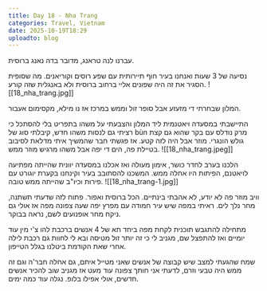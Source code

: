 ```yaml
---
title: Day 18 - Nha Trang
categories: Travel, Vietnam
date: 2025-10-19T18:29
uploadto: blog
---
```

עברנו לנה טראנג, מדובר בדה נאנג ברוסית.

נסיעה של 3 שעות ואנחנו בעיר חוף תיירותית עם שפע רוסים וקוריאנים. מה שסופית הסגיר את זה היה שפונים אליי ברחוב ברוסית ולא באנגלית שזה קורע.
![[18_nha_trang.jpg]]

המלון שבחרתי די מזעזע אבל סופר זול וממש במרכז אז נו מילא, מקסימום אעבור.

התיישבתי במסעדה ויאטנמית ליד המלון והצבעתי על משהו בתפריט בלי להסתכל כי רציתי גם לנסות משהו חדש, קיבלתי סוג של bùn מרק נודלס עם בקר שהוא גם קצת גולש הונגרי. מוזר אבל היה לזה קטע. אז פגשתי חבר שהמשיך איתי מדלאת לסיבוב בטיילת פה, הים די יפה אבל משהו מרגיש מוזר ממש.
![[18_nha_trang.jpeg]]

הלכנו בערב לחדר כושר, אימון מעולה ואז אכלנו במסעדה יוונית שהייתה מפתיעה לויאטנם, הפיתות היו אחלה ממש. המשכנו להסתובב בעיר וקינחנו בקערת יוגורט עם פירות וכיו"ב שהייתה ממש טובה.
![[18_nha_trang-1.jpg]]

וויב מוזר פה לא יודע, לא אהבתי בינתיים. הכל ברוסית ואפור. פתוח לזה שדעתי תשתנה, מחר נלך לים. ראיתי במפה שיש עיר חמודה עם מפרץ יפה שעה צפונה מפה אז אולי גם ניקח מחר אופנועים לשם, נראה בבוקר.

מתחילה להתגבש תוכנית לקחת מפה ביחד תא של 4 אנשים ברכבת להו צ'י מין עוד יומיים ואז להתפצל שם, מגניב לי כי זה יותר זול מטיסה ובא לי לחוות גם רכבת לילה אחרי שאת הקודמת ביטלנו בגלל הטייפון.

שמח שהגעתי למצב שיש קבוצה של אנשים שאני מטייל איתם, גם אחלה חבר'ה וגם זה ממש היה טבעי וזרם, לדעתי אני חותך צפונה עוד מעט אז מגניב שוב להכיר אנשים חדשים, אולי אפילו בלופ. נגלה עוד כמה ימים.